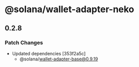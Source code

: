 # @solana/wallet-adapter-neko

## 0.2.8

### Patch Changes

-   Updated dependencies [353f2a5c]
    -   @solana/wallet-adapter-base@0.9.19
